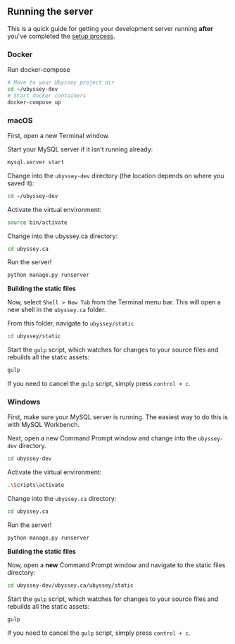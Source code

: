 ## Running the server

This is a quick guide for getting your development server running **after** you've completed the [setup process](/installation/README.md).

### Docker

Run docker-compose

```bash
# Move to your Ubyssey project dir
cd ~/ubyssey-dev
# Start docker containers
docker-compose up
```

### macOS

First, open a new Terminal window.

Start your MySQL server if it isn't running already:

```bash
mysql.server start
```

Change into the `ubyssey-dev` directory (the location depends on where you saved it):

```bash
cd ~/ubyssey-dev
```

Activate the virtual environment:
```bash
source bin/activate
```

Change into the ubyssey.ca directory:
```bash
cd ubyssey.ca
```

Run the server!
```bash
python manage.py runserver
```

**Building the static files**

Now, select `Shell > New Tab` from the Terminal menu bar. This will open a new shell in the `ubyssey.ca` folder.

From this folder, navigate to `ubyssey/static`

```bash
cd ubyssey/static
```

Start the `gulp` script, which watches for changes to your source files and rebuilds all the static assets:

```bash
gulp
```

If you need to cancel the `gulp` script, simply press `control + c`.

### Windows

First, make sure your MySQL server is running. The easiest way to do this is with MySQL Workbench.

Next, open a new Command Prompt window and change into the `ubyssey-dev` directory.

```bash
cd ubyssey-dev
```

Activate the virtual environment:

```bash
.\Scripts\activate
```

Change into the `ubyssey.ca` directory:

```bash
cd ubyssey.ca
```

Run the server!

```bash
python manage.py runserver
```

**Building the static files**

Now, open a **new** Command Prompt window and navigate to the static files directory:

```bash
cd ubyssey-dev/ubyssey.ca/ubyssey/static
```

Start the `gulp` script, which watches for changes to your source files and rebuilds all the static assets:

```bash
gulp
```

If you need to cancel the `gulp` script, simply press `control + c`.

